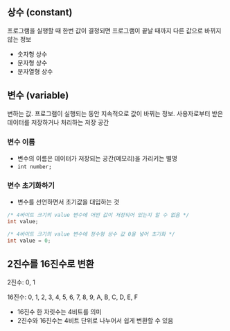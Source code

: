 ## 상수 (constant)

프로그램을 실행할 때 한번 값이 결정되면 프로그램이 끝날 때까지 다른 값으로 바뀌지 않는 정보

- 숫자형 상수
- 문자형 상수
- 문자열형 상수

## 변수 (variable)

변하는 값. 프로그램이 실행되는 동안 지속적으로 값이 바뀌는 정보. 사용자로부터 받은 데이터를 저장하거나 처리하는 저장 공간

### 변수 이름

- 변수의 이름은 데이터가 저장되는 공간(메모리)을 가리키는 별명
- `int number;`

### 변수 초기화하기

- 변수를 선언하면서 초기값을 대입하는 것

```c
/* 4바이트 크기의 value 변수에 어떤 값이 저장되어 있는지 알 수 없음 */
int value;
```

```c
/* 4바이트 크기의 value 변수에 정수형 상수 값 0을 넣어 초기화 */
int value = 0;
```

## 2진수를 16진수로 변환

2진수: 0, 1

16진수: 0, 1, 2, 3, 4, 5, 6, 7, 8, 9, A, B, C, D, E, F

- 16진수 한 자릿수는 4비트를 의미
- 2진수와 16진수는 4비트 단위로 나누어서 쉽게 변환할 수 있음
